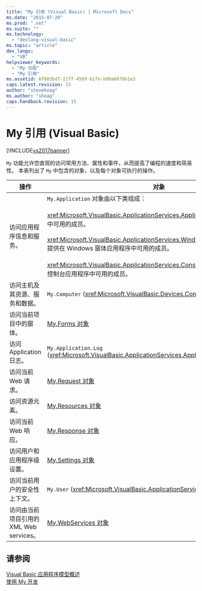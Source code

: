 ```yaml
---
title: "My 引用 (Visual Basic) | Microsoft Docs"
ms.date: "2015-07-20"
ms.prod: ".net"
ms.suite: ""
ms.technology: 
  - "devlang-visual-basic"
ms.topic: "article"
dev_langs: 
  - "VB"
helpviewer_keywords: 
  - "My 功能"
  - "My 引用"
ms.assetid: 6f803bd7-21ff-4569-b1fe-b00a6678b1e3
caps.latest.revision: 15
author: "stevehoag"
ms.author: "shoag"
caps.handback.revision: 15
---
```

# My 引用 (Visual Basic)
[!INCLUDE[vs2017banner](../../../visual-basic/includes/vs2017banner.md)]

`My` 功能允许您直观的访问常用方法、属性和事件，从而提高了编程的速度和简易性。  本表列出了 `My` 中包含的对象，以及每个对象可执行的操作。  
  
|**操作**|**对象**|  
|------------|------------|  
|访问应用程序信息和服务。|`My.Application` 对象由以下类组成：<br /><br /> <xref:Microsoft.VisualBasic.ApplicationServices.ApplicationBase> 提供在所有项目中可用的成员。<br /><br /> <xref:Microsoft.VisualBasic.ApplicationServices.WindowsFormsApplicationBase> 提供在 Windows 窗体应用程序中可用的成员。<br /><br /> <xref:Microsoft.VisualBasic.ApplicationServices.ConsoleApplicationBase> 提供在控制台应用程序中可用的成员。|  
|访问主机及其资源、服务和数据。|`My.Computer` \(<xref:Microsoft.VisualBasic.Devices.Computer>\)|  
|访问当前项目中的窗体。|[My.Forms 对象](../../../visual-basic/language-reference/objects/my-forms-object.md)|  
|访问 Application 日志。|`My.Application.Log` \(<xref:Microsoft.VisualBasic.ApplicationServices.ApplicationBase.Log%2A>\)|  
|访问当前 Web 请求。|[My.Request 对象](../../../visual-basic/language-reference/objects/my-request-object.md)|  
|访问资源元素。|[My.Resources 对象](../../../visual-basic/language-reference/objects/my-resources-object.md)|  
|访问当前 Web 响应。|[My.Response 对象](../../../visual-basic/language-reference/objects/my-response-object.md)|  
|访问用户和应用程序级设置。|[My.Settings 对象](../../../visual-basic/language-reference/objects/my-settings-object.md)|  
|访问当前用户的安全性上下文。|`My.User` \(<xref:Microsoft.VisualBasic.ApplicationServices.User>\)|  
|访问由当前项目引用的 XML Web services。|[My.WebServices 对象](../../../visual-basic/language-reference/objects/my-webservices-object.md)|  
  
## 请参阅  
 [Visual Basic 应用程序模型概述](../../../visual-basic/developing-apps/development-with-my/overview-of-the-visual-basic-application-model.md)   
 [使用 My 开发](../../../visual-basic/developing-apps/development-with-my/index.md)